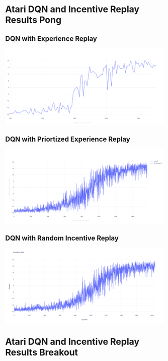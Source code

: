 # Atari DQN and Incentive Replay Results Pong

## DQN with Experience Replay
![DQN](images/dqn.png)

## DQN with Priortized Experience Replay
![DQNPER](images/dqn-per.png)

## DQN with Random Incentive Replay
![DQN-RIRM](images/random-irm.png)

# Atari DQN and Incentive Replay Results Breakout
